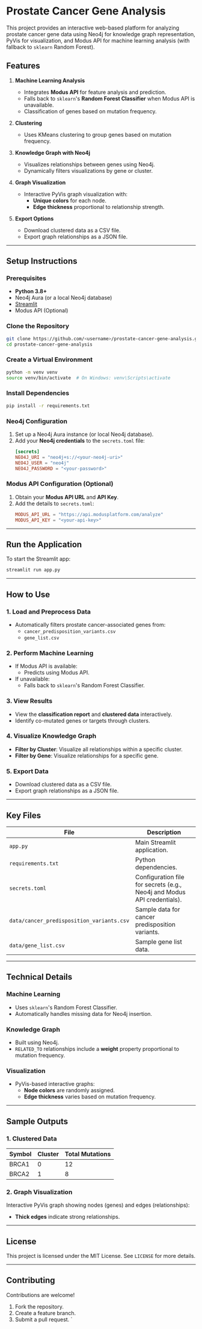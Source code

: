 # Prostate Cancer Gene Analysis

This project provides an interactive web-based platform for analyzing prostate cancer gene data using Neo4j for knowledge graph representation, PyVis for visualization, and Modus API for machine learning analysis (with fallback to `sklearn` Random Forest).

## Features

1. **Machine Learning Analysis**
   - Integrates **Modus API** for feature analysis and prediction.
   - Falls back to `sklearn`'s **Random Forest Classifier** when Modus API is unavailable.
   - Classification of genes based on mutation frequency.

2. **Clustering**
   - Uses KMeans clustering to group genes based on mutation frequency.

3. **Knowledge Graph with Neo4j**
   - Visualizes relationships between genes using Neo4j.
   - Dynamically filters visualizations by gene or cluster.

4. **Graph Visualization**
   - Interactive PyVis graph visualization with:
     - **Unique colors** for each node.
     - **Edge thickness** proportional to relationship strength.

5. **Export Options**
   - Download clustered data as a CSV file.
   - Export graph relationships as a JSON file.

---

## Setup Instructions

### Prerequisites

- **Python 3.8+**
- Neo4j Aura (or a local Neo4j database)
- [Streamlit](https://streamlit.io)
- Modus API (Optional)

### Clone the Repository
```bash
git clone https://github.com/<username>/prostate-cancer-gene-analysis.git
cd prostate-cancer-gene-analysis
```

### Create a Virtual Environment
```bash
python -m venv venv
source venv/bin/activate  # On Windows: venv\Scripts\activate
```

### Install Dependencies
```bash
pip install -r requirements.txt
```

### Neo4j Configuration

1. Set up a Neo4j Aura instance (or local Neo4j database).
2. Add your **Neo4j credentials** to the `secrets.toml` file:
   ```toml
   [secrets]
   NEO4J_URI = "neo4j+s://<your-neo4j-uri>"
   NEO4J_USER = "neo4j"
   NEO4J_PASSWORD = "<your-password>"
   ```

### Modus API Configuration (Optional)

1. Obtain your **Modus API URL** and **API Key**.
2. Add the details to `secrets.toml`:
   ```toml
   MODUS_API_URL = "https://api.modusplatform.com/analyze"
   MODUS_API_KEY = "<your-api-key>"
   ```

---

## Run the Application

To start the Streamlit app:
```bash
streamlit run app.py
```

---

## How to Use

### 1. Load and Preprocess Data
- Automatically filters prostate cancer-associated genes from:
  - `cancer_predisposition_variants.csv`
  - `gene_list.csv`

### 2. Perform Machine Learning
- If Modus API is available:
  - Predicts using Modus API.
- If unavailable:
  - Falls back to `sklearn`'s Random Forest Classifier.

### 3. View Results
- View the **classification report** and **clustered data** interactively.
- Identify co-mutated genes or targets through clusters.

### 4. Visualize Knowledge Graph
- **Filter by Cluster**: Visualize all relationships within a specific cluster.
- **Filter by Gene**: Visualize relationships for a specific gene.

### 5. Export Data
- Download clustered data as a CSV file.
- Export graph relationships as a JSON file.

---

## Key Files

| File                                    | Description                                        |
|-----------------------------------------|----------------------------------------------------|
| `app.py`                                | Main Streamlit application.                        |
| `requirements.txt`                      | Python dependencies.                               |
| `secrets.toml`                          | Configuration file for secrets (e.g., Neo4j and Modus API credentials). |
| `data/cancer_predisposition_variants.csv` | Sample data for cancer predisposition variants.    |
| `data/gene_list.csv`                    | Sample gene list data.                             |

---

## Technical Details

### Machine Learning
- Uses `sklearn`'s Random Forest Classifier.
- Automatically handles missing data for Neo4j insertion.

### Knowledge Graph
- Built using Neo4j.
- `RELATED_TO` relationships include a **weight** property proportional to mutation frequency.

### Visualization
- PyVis-based interactive graphs:
  - **Node colors** are randomly assigned.
  - **Edge thickness** varies based on mutation frequency.

---

## Sample Outputs

### 1. Clustered Data
| Symbol   | Cluster | Total Mutations |
|----------|---------|-----------------|
| BRCA1    | 0       | 12              |
| BRCA2    | 1       | 8               |

### 2. Graph Visualization
Interactive PyVis graph showing nodes (genes) and edges (relationships):
- **Thick edges** indicate strong relationships.

---

## License
This project is licensed under the MIT License. See `LICENSE` for more details.

---

## Contributing

Contributions are welcome!

1. Fork the repository.
2. Create a feature branch.
3. Submit a pull request.
`

